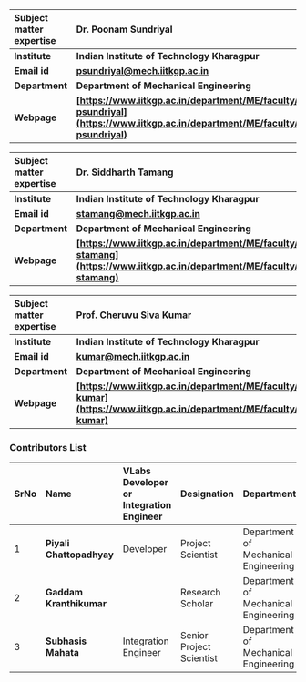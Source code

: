 <b>Subject matter expertise | <b> **Dr. Poonam Sundriyal**
:--|:--|
<b> Institute | <b>  **Indian Institute of Technology Kharagpur**
<b> Email id|     <b>  **psundriyal@mech.iitkgp.ac.in**
<b> Department |  **Department of Mechanical Engineering**
<b>Webpage| <b> [https://www.iitkgp.ac.in/department/ME/faculty/me-psundriyal](https://www.iitkgp.ac.in/department/ME/faculty/me-psundriyal)

<b>Subject matter expertise | <b> **Dr. Siddharth Tamang**
:--|:--|
<b> Institute | <b>  **Indian Institute of Technology Kharagpur**
<b> Email id|     <b>  **stamang@mech.iitkgp.ac.in**
<b> Department |  **Department of Mechanical Engineering**
<b>Webpage| <b> [https://www.iitkgp.ac.in/department/ME/faculty/me-stamang](https://www.iitkgp.ac.in/department/ME/faculty/me-stamang)

<b>Subject matter expertise | <b> **Prof. Cheruvu Siva Kumar**
:--|:--|
<b> Institute | <b>  **Indian Institute of Technology Kharagpur**
<b> Email id|     <b>  **kumar@mech.iitkgp.ac.in**
<b> Department |  **Department of Mechanical Engineering**
<b>Webpage| <b> [https://www.iitkgp.ac.in/department/ME/faculty/me-kumar](https://www.iitkgp.ac.in/department/ME/faculty/me-kumar)

### Contributors List

SrNo | Name | VLabs Developer or Integration Engineer | Designation | Department| Institute
:--|:--|:--|:--|:--|:--|
1 | **Piyali Chattopadhyay** | Developer  | Project Scientist | Department of Mechanical Engineering | IIT Kharagpur | 
2 | **Gaddam Kranthikumar** | |Research Scholar | Department of Mechanical Engineering | IIT Kharagpur | 
3 | **Subhasis Mahata** | Integration Engineer | Senior Project Scientist | Department of Mechanical Engineering | IIT Kharagpur |